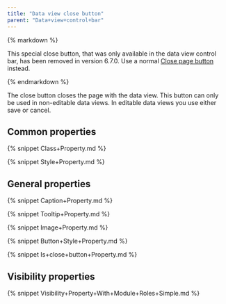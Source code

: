 ```yaml
---
title: "Data view close button"
parent: "Data+view+control+bar"
---
```



<div class="alert alert-info">{% markdown %}

This special close button, that was only available in the data view control bar, has been removed in version 6.7.0. Use a normal [Close page button](Close+page+button) instead.

{% endmarkdown %}</div>

The close button closes the page with the data view. This button can only be used in non-editable data views. In editable data views you use either save or cancel.

## Common properties

{% snippet Class+Property.md %}

{% snippet Style+Property.md %}

## General properties

{% snippet Caption+Property.md %}

{% snippet Tooltip+Property.md %}

{% snippet Image+Property.md %}

{% snippet Button+Style+Property.md %}

{% snippet Is+close+button+Property.md %}

## Visibility properties

{% snippet Visibility+Property+With+Module+Roles+Simple.md %}

